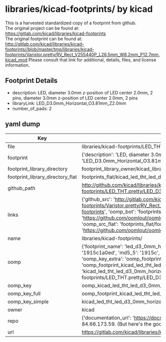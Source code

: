 # libraries/kicad-footprints/ by kicad  
This is a harvested standardized copy of a footprint from github.  
The original project can be found at:  
https://gitlab.com/kicad/libraries/kicad-footprints  
The original footprint can be found at:
http://gitlab.com/kicad/libraries/kicad-footprints//blob/master/tmp/libraries/kicad-footprints/Varistor.pretty/RV_Rect_V25S440P_L26.5mm_W8.2mm_P12.7mm.kicad_mod
Please consult that link for additional, details, files, and license information.  
## Footprint Details
* description: LED, diameter 3.0mm z-position of LED center 2.0mm, 2 pins, diameter 3.0mm z-position of LED center 2.0mm, 2 pins  
* libraryLink: LED_D3.0mm_Horizontal_O3.81mm_Z2.0mm  
* number_of_pads: 2  
## yaml dump  
| Key | Value |  
| --- | --- |  
| file | libraries/kicad-footprints/LED_THT.pretty/LED_D3.0mm_Horizontal_O3.81mm_Z2.0mm.kicad_mod |  
| footprint | {'description': 'LED, diameter 3.0mm z-position of LED center 2.0mm, 2 pins, diameter 3.0mm z-position of LED center 2.0mm, 2 pins', 'libraryLink': 'LED_D3.0mm_Horizontal_O3.81mm_Z2.0mm', 'number_of_pads': 2} |  
| footprint_library_directory | footprint_library_owner/kicad_libraries/kicad-footprints/ |  
| footprint_library_directory_flat | footprints_flat/kicad_led_tht_led_d3_0mm_horizontal_o3_81mm_z2_0mm/working |  
| github_path | http://github.com/kicad/libraries/kicad-footprints//blob/master/tmp/libraries/kicad-footprints/LED_THT.pretty/LED_D3.0mm_Horizontal_O3.81mm_Z2.0mm.kicad_mod |  
| links | {'github_src': 'http://gitlab.com/kicad/libraries/kicad-footprints//blob/master/tmp/libraries/kicad-footprints/Varistor.pretty/RV_Rect_V25S440P_L26.5mm_W8.2mm_P12.7mm.kicad_mod', 'github_src_repo': 'https://gitlab.com/kicad/libraries/kicad-footprints', 'oomp_bot': 'footprints/kicad_led_tht_led_d3_0mm_horizontal_o3_81mm_z2_0mm/working', 'oomp_bot_github': 'https://github.com/oomlout/oomlout_oomp_footprint_bot/tree/main/footprints/kicad_led_tht_led_d3_0mm_horizontal_o3_81mm_z2_0mm/working', 'oomp_src_flat': 'footprints_flat/footprints_flat/kicad_led_tht_led_d3_0mm_horizontal_o3_81mm_z2_0mm/working', 'oomp_src_flat_github': 'https://github.com/oomlout/oomlout_oomp_footprint_src/tree/main/footprints_flat/kicad_led_tht_led_d3_0mm_horizontal_o3_81mm_z2_0mm/working'} |  
| name | libraries/kicad-footprints/ |  
| oomp | {'footprint_name': 'led_d3_0mm_horizontal_o3_81mm_z2_0mm', 'library_name': 'led_tht', 'md5': '1915c1a0ed4c8605f7f952c77e0595ec', 'md5_10': '1915c1a0ed', 'md5_5': '1915c', 'md5_6': '1915c1', 'oomp_key': 'oomp_kicad_led_tht_led_d3_0mm_horizontal_o3_81mm_z2_0mm', 'oomp_key_extra': 'oomp_footprint_kicad_led_tht_led_d3_0mm_horizontal_o3_81mm_z2_0mm', 'oomp_key_full': 'oomp_footprint_kicad_led_tht_led_d3_0mm_horizontal_o3_81mm_z2_0mm_1915c1', 'oomp_key_simple': 'kicad_led_tht_led_d3_0mm_horizontal_o3_81mm_z2_0mm', 'original_filename': 'libraries/kicad-footprints/LED_THT.pretty/LED_D3.0mm_Horizontal_O3.81mm_Z2.0mm.kicad_mod', 'owner_name': 'kicad'} |  
| oomp_key | oomp_kicad_led_tht_led_d3_0mm_horizontal_o3_81mm_z2_0mm |  
| oomp_key_full | oomp_footprint_kicad_led_tht_led_d3_0mm_horizontal_o3_81mm_z2_0mm |  
| oomp_key_simple | kicad_led_tht_led_d3_0mm_horizontal_o3_81mm_z2_0mm |  
| owner | kicad |  
| repo | {'documentation_url': 'https://docs.github.com/rest/overview/resources-in-the-rest-api#rate-limiting', 'message': "API rate limit exceeded for 84.66.173.59. (But here's the good news: Authenticated requests get a higher rate limit. Check out the documentation for more details.)"} |  
| url | https://gitlab.com/kicad/libraries/kicad-footprints |  

